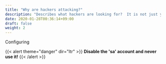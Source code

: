 ```yaml
---
title: "Why are hackers attacking?"
description: "Describes what hackers are looking for?  It is not just your data!"
date: 2020-01-28T00:36:14+09:00
draft: false
weight: 2
---
```


Configuring 

{{< alert theme="danger" dir="ltr" >}} **Disable the 'sa' account and never use it!**
{{< /alert >}}